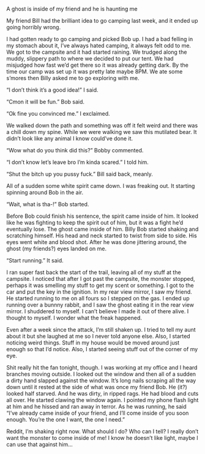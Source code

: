 A ghost is inside of my friend and he is haunting me

My friend Bill had the brilliant idea to go camping last week, and it ended up going horribly wrong.

I had gotten ready to go camping and picked Bob up. I had a bad felling in my stomach about it, I’ve always hated camping, it always felt odd to me. We got to the campsite and it had started raining. We trudged along the muddy, slippery path to where we decided to put our tent. We had misjudged how fast we’d get there so it was already getting dark. By the time our camp was set up it was pretty late maybe 8PM. We ate some s’mores then Billy asked me to go exploring with me. 


“I don’t think it’s a good idea!” I said.

“Cmon it will be fun.” Bob said.

“Ok fine you convinced me.” I exclaimed.

We walked down the path and something was off it felt weird and there was a chill down my spine. While we were walking we saw this mutilated bear. It didn’t look like any animal I know could’ve done it.

“Wow what do you think did this?” Bobby commented.

“I don’t know let’s leave bro I’m kinda scared.” I told him.

“Shut the bitch up you pussy fuck.” Bill said back, meanly.

All of a sudden some white spirit came down. I was freaking out. It starting spinning around Bob in the air. 

“Wait, what is tha-!” Bob started. 

Before Bob could finish his sentence, the spirit came inside of him. It looked like he was fighting to keep the spirit out of him, but it was a fight he’d eventually lose. The ghost came inside of him. Billy Bob started shaking and scratching himself. His head and neck started to twist from side to side. His eyes went white and blood shot. After he was done jittering around, the ghost (my friends?) eyes landed on me. 

“Start running.” It said.

I ran super fast back the start of the trail, leaving all of my stuff at the campsite. I noticed that after I got past the campsite, the monster stopped, perhaps it was smelling my stuff to get my scent or something. I got to the car and put the key in the ignition. In my rear view mirror, I saw my friend. He started running to me on all fours so I stepped on the gas. I ended up running over a bunnny rabbit, and I saw the ghost eating it in the rear view mirror. I shuddered to myself. I can’t believe I made it out of there alive. I thought to myself. I wonder what the freak happened.

Even after a week since the attack, I’m still shaken up. I tried to tell my aunt about it but she laughed at me so I never told anyone else. Also, I started noticing weird things. Stuff in my house would be moved around just enough so that I’d notice. Also, I started seeing stuff out of the corner of my eye. 

Shit really hit the fan tonight, though. I was working at my office and I heard branches moving outside. I looked out the window and then all of a sudden a dirty hand slapped against the window. It’s long nails scraping all the way down until it rested at the side of what was once my friend Bob. He (it?) looked half starved. And he was dirty, in ripped rags. He had blood and cuts all over. He started clawing the window again. I pointed my phone flash light at him and he hissed and ran away in terror. As he was running, he said “I’ve already came inside of your friend, and I’ll come inside of you soon enough. You’re the one I want, the one I need.” 

Reddit, I’m shaking right now. What should I do? Who can I tell? I really don’t want the monster to come inside of me! I know he doesn’t like light, maybe I can use that against him…